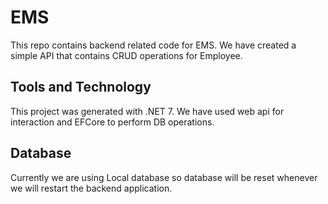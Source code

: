 # EMS
This repo contains backend related code for EMS. We have created a simple API that contains CRUD operations for Employee.

## Tools and Technology
This project was generated with .NET 7. We have used web api for interaction and EFCore to perform DB operations.

## Database
Currently we are using Local database so database will be reset whenever we will restart the backend application.
